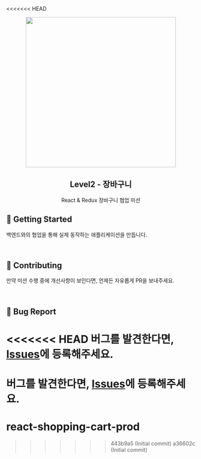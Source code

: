 <<<<<<< HEAD
<p align="middle" >
  <img src="https://techcourse-storage.s3.ap-northeast-2.amazonaws.com/3e6c6f30b11d4b098b5a3e81be19ce3a" width="400">
</p>
<h2 align="middle">Level2 - 장바구니</h2>
<p align="middle">React & Redux 장바구니 협업 미션</p>
</p>

## 🚀 Getting Started

백엔드와의 협업을 통해 실제 동작하는 애플리케이션을 만듭니다.

<br>

## 👏 Contributing

만약 미션 수행 중에 개선사항이 보인다면, 언제든 자유롭게 PR을 보내주세요.

<br>

## 🐞 Bug Report

<<<<<<< HEAD
버그를 발견한다면, [Issues](https://github.com/woowacourse/react-shopping-cart-prod/issues)에 등록해주세요.
=======
버그를 발견한다면, [Issues](https://github.com/woowacourse/react-shopping-cart/issues)에 등록해주세요.
=======
# react-shopping-cart-prod
>>>>>>> 443b9a5 (Initial commit)
>>>>>>> a36602c (Initial commit)
